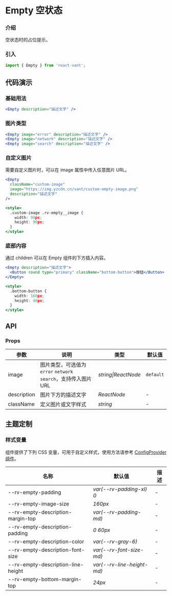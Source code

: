 # Empty 空状态

### 介绍

空状态时的占位提示。

### 引入

```js
import { Empty } from 'react-vant';
```

## 代码演示

### 基础用法

```jsx
<Empty description="描述文字" />
```

### 图片类型

```jsx
<Empty image="error" description="描述文字" />
<Empty image="network" description="描述文字" />
<Empty image="search" description="描述文字" />
```

### 自定义图片

需要自定义图片时，可以在 image 属性中传入任意图片 URL。

```jsx
<Empty
  className="custom-image"
  image="https://img.yzcdn.cn/vant/custom-empty-image.png"
  description="描述文字"
/>

<style>
  .custom-image .rv-empty__image {
    width: 90px;
    height: 90px;
  }
</style>
```

### 底部内容

通过 children 可以在 Empty 组件的下方插入内容。

```jsx
<Empty description="描述文字">
  <Button round type="primary" className="bottom-button">按钮</Button>
</Empty>

<style>
  .bottom-button {
    width: 160px;
    height: 40px;
  }
</style>
```

## API

### Props

| 参数 | 说明 | 类型 | 默认值 |
| --- | --- | --- | --- |
| image | 图片类型，可选值为 `error` `network` `search`，支持传入图片 URL | _string\|ReactNode_ | `default` |
| description | 图片下方的描述文字 | _ReactNode_ | - |
| className | 定义图片或文字样式 | _string_ | - |


## 主题定制

### 样式变量

组件提供了下列 CSS 变量，可用于自定义样式，使用方法请参考 [ConfigProvider 组件](#/zh-CN/config-provider)。

| 名称                                | 默认值                      | 描述 |
| ----------------------------------- | --------------------------- | ---- |
| --rv-empty-padding                 | _var(--rv-padding-xl) 0_   | -    |
| --rv-empty-image-size              | _160px_                     | -    |
| --rv-empty-description-margin-top  | _var(--rv-padding-md)_     | -    |
| --rv-empty-description-padding     | _0 60px_                    | -    |
| --rv-empty-description-color       | _var(--rv-gray-6)_         | -    |
| --rv-empty-description-font-size   | _var(--rv-font-size-md)_   | -    |
| --rv-empty-description-line-height | _var(--rv-line-height-md)_ | -    |
| --rv-empty-bottom-margin-top       | _24px_                      | -    |
